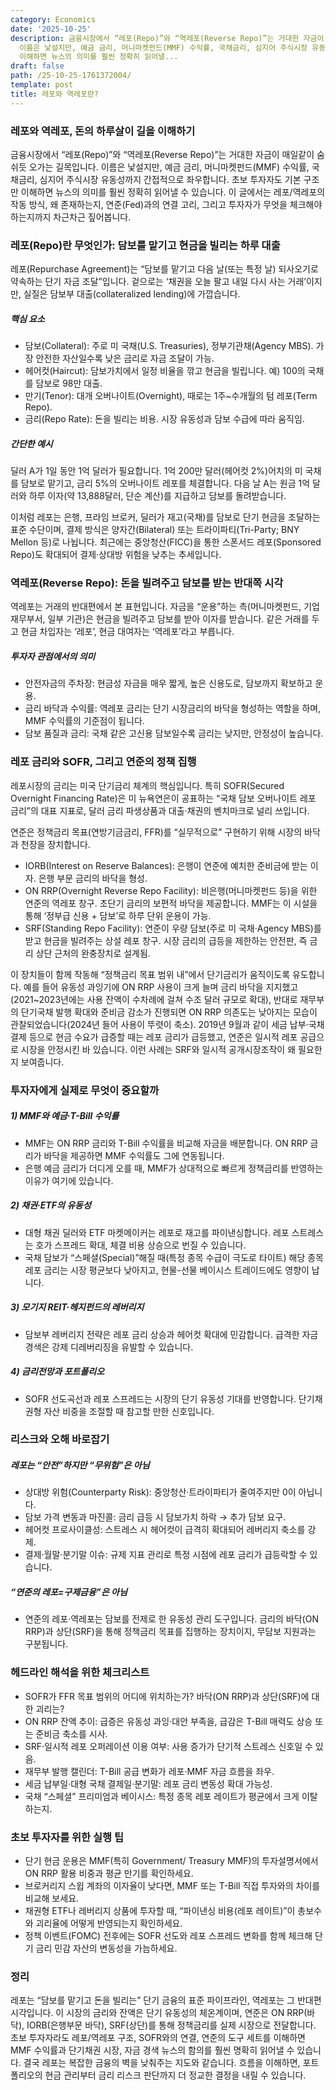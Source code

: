 ```yaml
---
category: Economics
date: '2025-10-25'
description: 금융시장에서 “레포(Repo)”와 “역레포(Reverse Repo)”는 거대한 자금이 매일같이 숨 쉬듯 오가는 길목입니다.
  이름은 낯설지만, 예금 금리, 머니마켓펀드(MMF) 수익률, 국채금리, 심지어 주식시장 유동성까지 간접적으로 좌우합니다. 초보 투자자도 기본 구조만
  이해하면 뉴스의 의미를 훨씬 정확히 읽어낼...
draft: false
path: /25-10-25-1761372004/
template: post
title: 레포와 역레포란?
---
```


### 레포와 역레포, 돈의 하루살이 길을 이해하기

금융시장에서 “레포(Repo)”와 “역레포(Reverse Repo)”는 거대한 자금이 매일같이 숨 쉬듯 오가는 길목입니다. 이름은 낯설지만, 예금 금리, 머니마켓펀드(MMF) 수익률, 국채금리, 심지어 주식시장 유동성까지 간접적으로 좌우합니다. 초보 투자자도 기본 구조만 이해하면 뉴스의 의미를 훨씬 정확히 읽어낼 수 있습니다. 이 글에서는 레포/역레포의 작동 방식, 왜 존재하는지, 연준(Fed)과의 연결 고리, 그리고 투자자가 무엇을 체크해야 하는지까지 차근차근 짚어봅니다.

### 레포(Repo)란 무엇인가: 담보를 맡기고 현금을 빌리는 하루 대출

레포(Repurchase Agreement)는 “담보를 맡기고 다음 날(또는 특정 날) 되사오기로 약속하는 단기 자금 조달”입니다. 겉으로는 ‘채권을 오늘 팔고 내일 다시 사는 거래’이지만, 실질은 담보부 대출(collateralized lending)에 가깝습니다.

##### 핵심 요소
- 담보(Collateral): 주로 미 국채(U.S. Treasuries), 정부기관채(Agency MBS). 가장 안전한 자산일수록 낮은 금리로 자금 조달이 가능.
- 헤어컷(Haircut): 담보가치에서 일정 비율을 깎고 현금을 빌립니다. 예) 100의 국채를 담보로 98만 대출.
- 만기(Tenor): 대개 오버나이트(Overnight), 때로는 1주~수개월의 텀 레포(Term Repo).
- 금리(Repo Rate): 돈을 빌리는 비용. 시장 유동성과 담보 수급에 따라 움직임.

##### 간단한 예시
딜러 A가 1일 동안 1억 달러가 필요합니다. 1억 200만 달러(헤어컷 2%)어치의 미 국채를 담보로 맡기고, 금리 5%의 오버나이트 레포를 체결합니다. 다음 날 A는 원금 1억 달러와 하루 이자(약 13,888달러, 단순 계산)를 지급하고 담보를 돌려받습니다.

이처럼 레포는 은행, 프라임 브로커, 딜러가 재고(국채)를 담보로 단기 현금을 조달하는 표준 수단이며, 결제 방식은 양자간(Bilateral) 또는 트라이파티(Tri-Party; BNY Mellon 등)로 나뉩니다. 최근에는 중앙청산(FICC)을 통한 스폰서드 레포(Sponsored Repo)도 확대되어 결제·상대방 위험을 낮추는 추세입니다.

### 역레포(Reverse Repo): 돈을 빌려주고 담보를 받는 반대쪽 시각

역레포는 거래의 반대편에서 본 표현입니다. 자금을 “운용”하는 측(머니마켓펀드, 기업 재무부서, 일부 기관)은 현금을 빌려주고 담보를 받아 이자를 받습니다. 같은 거래를 두고 현금 차입자는 ‘레포’, 현금 대여자는 ‘역레포’라고 부릅니다.

##### 투자자 관점에서의 의미
- 안전자금의 주차장: 현금성 자금을 매우 짧게, 높은 신용도로, 담보까지 확보하고 운용.
- 금리 바닥과 수익률: 역레포 금리는 단기 시장금리의 바닥을 형성하는 역할을 하며, MMF 수익률의 기준점이 됩니다.
- 담보 품질과 금리: 국채 같은 고신용 담보일수록 금리는 낮지만, 안정성이 높습니다.

### 레포 금리와 SOFR, 그리고 연준의 정책 집행

레포시장의 금리는 미국 단기금리 체계의 핵심입니다. 특히 SOFR(Secured Overnight Financing Rate)은 미 뉴욕연은이 공표하는 “국채 담보 오버나이트 레포 금리”의 대표 지표로, 달러 금리 파생상품과 대출·채권의 벤치마크로 널리 쓰입니다.

연준은 정책금리 목표(연방기금금리, FFR)를 “실무적으로” 구현하기 위해 시장의 바닥과 천장을 장치합니다.
- IORB(Interest on Reserve Balances): 은행이 연준에 예치한 준비금에 받는 이자. 은행 부문 금리의 바닥을 형성.
- ON RRP(Overnight Reverse Repo Facility): 비은행(머니마켓펀드 등)을 위한 연준의 역레포 창구. 초단기 금리의 보편적 바닥을 제공합니다. MMF는 이 시설을 통해 ‘정부급 신용 + 담보’로 하루 단위 운용이 가능.
- SRF(Standing Repo Facility): 연준이 우량 담보(주로 미 국채·Agency MBS)를 받고 현금을 빌려주는 상설 레포 창구. 시장 금리의 급등을 제한하는 안전판, 즉 금리 상단 근처의 완충장치로 설계됨.

이 장치들이 함께 작동해 “정책금리 목표 범위 내”에서 단기금리가 움직이도록 유도합니다. 예를 들어 유동성 과잉기에 ON RRP 사용이 크게 늘며 금리 바닥을 지지했고(2021~2023년에는 사용 잔액이 수차례에 걸쳐 수조 달러 규모로 확대), 반대로 재무부의 단기국채 발행 확대와 준비금 감소가 진행되면 ON RRP 의존도는 낮아지는 모습이 관찰되었습니다(2024년 들어 사용이 뚜렷이 축소). 2019년 9월과 같이 세금 납부·국채 결제 등으로 현금 수요가 급증할 때는 레포 금리가 급등했고, 연준은 일시적 레포 공급으로 시장을 안정시킨 바 있습니다. 이런 사례는 SRF와 일시적 공개시장조작이 왜 필요한지 보여줍니다.

### 투자자에게 실제로 무엇이 중요할까

##### 1) MMF와 예금·T-Bill 수익률
- MMF는 ON RRP 금리와 T-Bill 수익률을 비교해 자금을 배분합니다. ON RRP 금리가 바닥을 제공하면 MMF 수익률도 그에 연동됩니다.
- 은행 예금 금리가 더디게 오를 때, MMF가 상대적으로 빠르게 정책금리를 반영하는 이유가 여기에 있습니다.

##### 2) 채권·ETF의 유동성
- 대형 채권 딜러와 ETF 마켓메이커는 레포로 재고를 파이낸싱합니다. 레포 스트레스는 호가 스프레드 확대, 체결 비용 상승으로 번질 수 있습니다.
- 국채 담보가 “스페셜(Special)”해질 때(특정 종목 수급이 극도로 타이트) 해당 종목 레포 금리는 시장 평균보다 낮아지고, 현물-선물 베이시스 트레이드에도 영향이 납니다.

##### 3) 모기지 REIT·헤지펀드의 레버리지
- 담보부 레버리지 전략은 레포 금리 상승과 헤어컷 확대에 민감합니다. 급격한 자금 경색은 강제 디레버리징을 유발할 수 있습니다.

##### 4) 금리전망과 포트폴리오
- SOFR 선도곡선과 레포 스프레드는 시장의 단기 유동성 기대를 반영합니다. 단기채권형 자산 비중을 조절할 때 참고할 만한 신호입니다.

### 리스크와 오해 바로잡기

##### 레포는 “안전”하지만 “무위험”은 아님
- 상대방 위험(Counterparty Risk): 중앙청산·트라이파티가 줄여주지만 0이 아닙니다.
- 담보 가격 변동과 마진콜: 금리 급등 시 담보가치 하락 → 추가 담보 요구.
- 헤어컷 프로사이클성: 스트레스 시 헤어컷이 급격히 확대되어 레버리지 축소를 강제.
- 결제·월말·분기말 이슈: 규제 지표 관리로 특정 시점에 레포 금리가 급등락할 수 있습니다.

##### “연준의 레포=구제금융”은 아님
- 연준의 레포·역레포는 담보를 전제로 한 유동성 관리 도구입니다. 금리의 바닥(ON RRP)과 상단(SRF)을 통해 정책금리 목표를 집행하는 장치이지, 무담보 지원과는 구분됩니다.

### 헤드라인 해석을 위한 체크리스트

- SOFR가 FFR 목표 범위의 어디에 위치하는가? 바닥(ON RRP)과 상단(SRF)에 대한 괴리는?
- ON RRP 잔액 추이: 급증은 유동성 과잉·대안 부족을, 급감은 T-Bill 매력도 상승 또는 준비금 축소를 시사.
- SRF·일시적 레포 오퍼레이션 이용 여부: 사용 증가가 단기적 스트레스 신호일 수 있음.
- 재무부 발행 캘린더: T-Bill 공급 변화가 레포·MMF 자금 흐름을 좌우.
- 세금 납부일·대형 국채 결제일·분기말: 레포 금리 변동성 확대 가능성.
- 국채 “스페셜” 프리미엄과 베이시스: 특정 종목 레포 레이트가 평균에서 크게 이탈하는지.

### 초보 투자자를 위한 실행 팁

- 단기 현금 운용은 MMF(특히 Government/ Treasury MMF)의 투자설명서에서 ON RRP 활용 비중과 평균 만기를 확인하세요.
- 브로커리지 스윕 계좌의 이자율이 낮다면, MMF 또는 T-Bill 직접 투자와의 차이를 비교해 보세요.
- 채권형 ETF나 레버리지 상품에 투자할 때, “파이낸싱 비용(레포 레이트)”이 총보수와 괴리율에 어떻게 반영되는지 확인하세요.
- 정책 이벤트(FOMC) 전후에는 SOFR 선도와 레포 스프레드 변화를 함께 체크해 단기 금리 민감 자산의 변동성을 가늠하세요.

### 정리

레포는 “담보를 맡기고 돈을 빌리는” 단기 금융의 표준 파이프라인, 역레포는 그 반대편 시각입니다. 이 시장의 금리와 잔액은 단기 유동성의 체온계이며, 연준은 ON RRP(바닥), IORB(은행부문 바닥), SRF(상단)를 통해 정책금리를 실제 시장으로 전달합니다. 초보 투자자라도 레포/역레포 구조, SOFR와의 연결, 연준의 도구 세트를 이해하면 MMF 수익률과 단기채권 시장, 자금 경색 뉴스의 함의를 훨씬 명확히 읽어낼 수 있습니다. 결국 레포는 복잡한 금융의 벽을 낮춰주는 지도와 같습니다. 흐름을 이해하면, 포트폴리오의 현금 관리부터 금리 리스크 판단까지 더 정교한 결정을 내릴 수 있습니다.